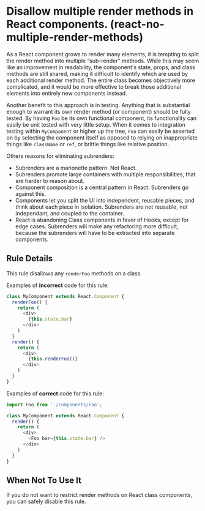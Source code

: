 # Disallow multiple render methods in React components. (react-no-multiple-render-methods)

As a React component grows to render many elements, it is tempting to split the render method into multiple “sub-render” methods. While this may seem like an improvement in readability, the component's state, props, and class methods are still shared, making it difficult to identify which are used by each additional render method. The entire class becomes objectively more complicated, and it would be more effective to break those additional elements into entirely new components instead.

Another benefit to this approach is in testing. Anything that is substantial enough to warrant its own render method (or component) should be fully tested. By having `Foo` be its own functional component, its functionality can easily be unit tested with very little setup. When it comes to integration testing within `MyComponent` or higher up the tree, `Foo` can easily be asserted on by selecting the component itself as opposed to relying on inappropriate things like `className` or `ref`, or brittle things like relative position.

Others reasons for eliminating subrenders:
- Subrenders are a marionette pattern. Not React.
- Subrenders promote large containers with multiple responsibilities, that are harder to reason about. 
- Component composition is a central pattern in React. Subrenders go against this.
- Components let you split the UI into independent, reusable pieces, and think about each piece in isolation. Subrenders are not reusable, not independant, and coupled to the container.
- React is abandoning Class components in favor of Hooks, except for edge cases. Subrenders will make any refactoring more difficult, because the subrenders will have to be extracted into separate components.

## Rule Details

This rule disallows any `renderFoo` methods on a class.

Examples of **incorrect** code for this rule:


```ts
class MyComponent extends React.Component {
  renderFoo() {
    return (
      <div>
        {this.state.bar}
      </div>
    )
  }
  render() {
    return (
      <div>
        {this.renderFoo()}
      </div>
    )
  }
}
```

Examples of **correct** code for this rule:

```ts
import Foo from './components/Foo';

class MyComponent extends React.Component {
  render() {
    return (
      <div>
        <Foo bar={this.state.bar} />
      </div>
    )
  }
}
```

## When Not To Use It

If you do not want to restrict render methods on React class components, you can safely disable this rule.
